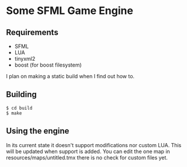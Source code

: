 # Some SFML Game Engine

## Requirements
* SFML
* LUA
* tinyxml2
* boost (for boost filesystem)

I plan on making a static build when I find out how to.

## Building
```
$ cd build
$ make
```

## Using the engine
In its current state it doesn't support modifications nor custom LUA. This will be updated when support is added.
You can edit the one map in resources/maps/untitled.tmx there is no check for custom files yet.
